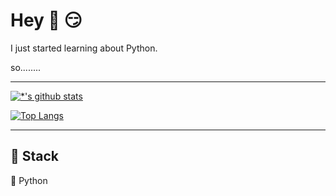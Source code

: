 

# Hey 👋 :smirk:

I just started learning about Python. 

so........

---

[![*'s github stats](https://github-readme-stats.vercel.app/api?username=johndoekim)](https://github.com/johndoekim)


[![Top Langs](https://github-readme-stats.vercel.app/api/top-langs/?username=johndoekim)](https://github.com/johndoekim/github-readme-stats)


---


## 🔨 Stack 

🐍 Python


